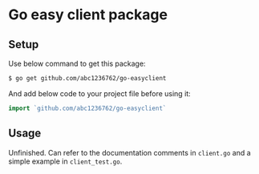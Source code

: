 # Go easy client package

## Setup
Use below command to get this package:
```sh
$ go get github.com/abc1236762/go-easyclient
```
And add below code to your project file before using it:
```go
import `github.com/abc1236762/go-easyclient`
``` 

## Usage
Unfinished. Can refer to the documentation comments in `client.go` and a simple example in `client_test.go`.
